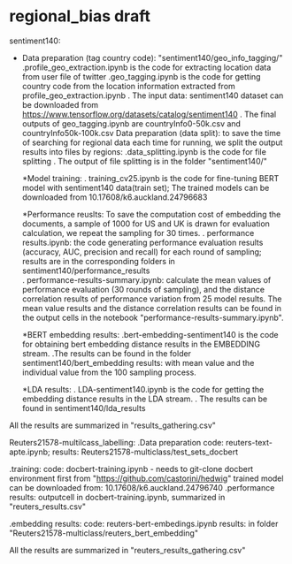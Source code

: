 # regional_bias draft
sentiment140:
* Data preparation (tag country code): "sentiment140/geo_info_tagging/"
    .profile_geo_extraction.ipynb is the code for extracting location data from user file of twitter
    .geo_tagging.ipynb is the code for getting country code from the location information extracted from profile_geo_extraction.ipynb
    . The input data: sentiment140 dataset can be downloaded from https://www.tensorflow.org/datasets/catalog/sentiment140
    . The final outputs of geo_tagging.ipynb are countryInfo0-50k.csv and countryInfo50k-100k.csv
  Data preparation (data split): to save the time of searching for regional data each time for running, we split the output results into files by regions:
    .data_splitting.ipynb is the code for file splitting
    . The output of file splitting is in the folder "sentiment140/"

  *Model training:
    . training_cv25.ipynb is the code for fine-tuning BERT model with sentiment140 data(train set); The trained models can be downloaded from 10.17608/k6.auckland.24796683

  *Performance reuslts: To save the computation cost of embedding the documents, a sample of 1000 for US and UK is drawn for evaluation calculation, we repeat the sampling for 30 times.
    . performance results.ipynb: the code generating performance evaluation results (accuracy, AUC, precision and recall) for each round of sampling; results are in the corresponding folders in sentiment140/performance_results  
    . performance-results-summary.ipynb: calculate the mean values of performance evaluation (30 rounds of sampling), and the distance correlation results of performance variation from 25 model results.
    The mean value results and the distance correlation results can be found in the output cells in the notebook "performance-results-summary.ipynb".

  *BERT embedding results:
    .bert-embedding-sentiment140 is the code for obtaining bert embedding distance results in the EMBEDDING stream.
    .The results can be found in the folder sentiment140/bert_embedding results: with mean value and the individual value from the 100 sampling process.
  
  *LDA results:
    . LDA-sentiment140.ipynb is the code for getting the embedding distance results in the LDA stream.
    . The results can be found in  sentiment140/lda_results
  
All the results are summarized in "results_gathering.csv"

Reuters21578-multilcass_labelling:
  .Data preparation
  code: reuters-text-apte.ipynb; results: Reuters21578-multiclass/test_sets_docbert
  
  .training:
  code: docbert-training.ipynb - needs to git-clone docbert environment first from "https://github.com/castorini/hedwig"
  trained model can be downloaded from: 10.17608/k6.auckland.24796740
  .performance results: outputcell in docbert-training.ipynb, summarized in "reuters_results.csv"
  
  .embedding results:
  code: reuters-bert-embedings.ipynb
  results: in folder "Reuters21578-multiclass/reuters_bert_embedding"
  
  All the results are summarized in "reuters_results_gathering.csv"
  
  
  
